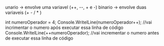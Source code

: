 
unario -> envolve uma variavel (++, --, + e -)
binario -> envolve duas variaveis (+ - / * )


int numeroOperador = 4;
Console.WritelLine(numeroOperador++); //vai incrimentar o numero após executar essa linha de código 
Console.WritelLine(++numeroOperador); //vai incrementar o numero antes de executar essa linha de código

